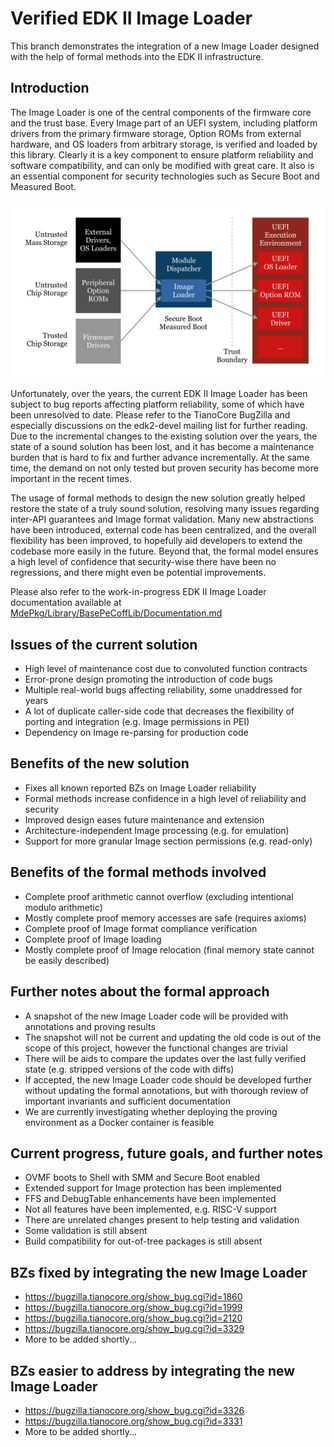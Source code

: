 # Verified EDK II Image Loader

This branch demonstrates the integration of a new Image Loader designed with the help of formal methods into the EDK II infrastructure.

## Introduction

The Image Loader is one of the central components of the firmware core and the trust base. Every Image part of an UEFI system, including platform drivers from the primary firmware storage, Option ROMs from external hardware, and OS loaders from arbitrary storage, is verified and loaded by this library. Clearly it is a key component to ensure platform reliability and software compatibility, and can only be modified with great care. It also is an essential component for security technologies such as Secure Boot and Measured Boot.

![image](LoaderFlow.png)

Unfortunately, over the years, the current EDK II Image Loader has been subject to bug reports affecting platform reliability, some of which have been unresolved to date. Please refer to the TianoCore BugZilla and especially discussions on the edk2-devel mailing list for further reading. Due to the incremental changes to the existing solution over the years, the state of a sound solution has been lost, and it has become a maintenance burden that is hard to fix and further advance incrementally. At the same time, the demand on not only tested but proven security has become more important in the recent times.

The usage of formal methods to design the new solution greatly helped restore the state of a truly sound solution, resolving many issues regarding inter-API guarantees and Image format validation. Many new abstractions have been introduced, external code has been centralized, and the overall flexibility has been improved, to hopefully aid developers to extend the codebase more easily in the future. Beyond that, the formal model ensures a high level of confidence that security-wise there have been no regressions, and there might even be potential improvements.

Please also refer to the work-in-progress EDK II Image Loader documentation available at [MdePkg/Library/BasePeCoffLib/Documentation.md](MdePkg/Library/BasePeCoffLib/Documentation.md)

## Issues of the current solution
* High level of maintenance cost due to convoluted function contracts
* Error-prone design promoting the introduction of code bugs
* Multiple real-world bugs affecting reliability, some unaddressed for years
* A lot of duplicate caller-side code that decreases the flexibility of porting and integration (e.g. Image permissions in PEI)
* Dependency on Image re-parsing for production code

## Benefits of the new solution
* Fixes all known reported BZs on Image Loader reliability
* Formal methods increase confidence in a high level of reliability and security
* Improved design eases future maintenance and extension
* Architecture-independent Image processing (e.g. for emulation)
* Support for more granular Image section permissions (e.g. read-only)

## Benefits of the formal methods involved
* Complete proof arithmetic cannot overflow (excluding intentional modulo arithmetic)
* Mostly complete proof memory accesses are safe (requires axioms)
* Complete proof of Image format compliance verification
* Complete proof of Image loading
* Mostly complete proof of Image relocation (final memory state cannot be easily described)

## Further notes about the formal approach
* A snapshot of the new Image Loader code will be provided with annotations and proving results
* The snapshot will not be current and updating the old code is out of the scope of this project, however the functional changes are trivial
* There will be aids to compare the updates over the last fully verified state (e.g. stripped versions of the code with diffs)
* If accepted, the new Image Loader code should be developed further without updating the formal annotations, but with thorough review of important invariants and sufficient documentation
* We are currently investigating whether deploying the proving environment as a Docker container is feasible

## Current progress, future goals, and further notes
* OVMF boots to Shell with SMM and Secure Boot enabled
* Extended support for Image protection has been implemented
* FFS and DebugTable enhancements have been implemented
* Not all features have been implemented, e.g. RISC-V support
* There are unrelated changes present to help testing and validation
* Some validation is still absent
* Build compatibility for out-of-tree packages is still absent

## BZs fixed by integrating the new Image Loader
* https://bugzilla.tianocore.org/show_bug.cgi?id=1860
* https://bugzilla.tianocore.org/show_bug.cgi?id=1999
* https://bugzilla.tianocore.org/show_bug.cgi?id=2120
* https://bugzilla.tianocore.org/show_bug.cgi?id=3329
* More to be added shortly...

## BZs easier to address by integrating the new Image Loader
* https://bugzilla.tianocore.org/show_bug.cgi?id=3326
* https://bugzilla.tianocore.org/show_bug.cgi?id=3331
* More to be added shortly...
